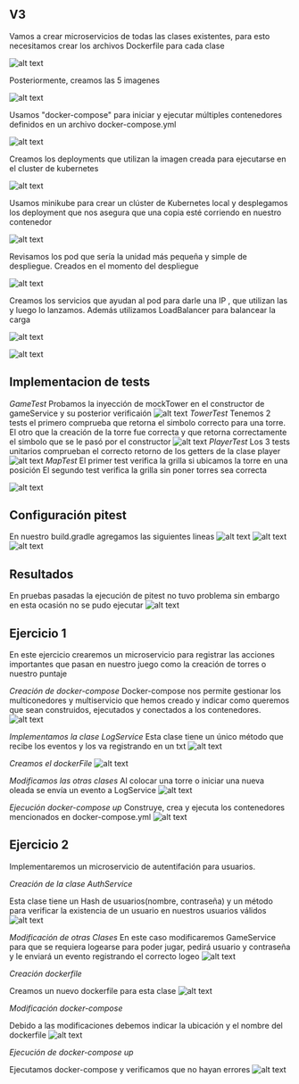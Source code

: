 ## V3
Vamos a crear microservicios de todas las clases existentes, para esto necesitamos crear los archivos Dockerfile para cada clase

![alt text](images/image-17.png)

Posteriormente, creamos las 5 imagenes 

![alt text](images/image.png)

Usamos "docker-compose" para iniciar y ejecutar múltiples contenedores definidos en un archivo docker-compose.yml

![alt text](images/image-1.png)

Creamos los deployments que utilizan la imagen creada para ejecutarse en el cluster de kubernetes

![alt text](images/image-19.png)

Usamos minikube para crear un clúster de Kubernetes local y desplegamos los deployment que nos asegura que una copia esté corriendo en nuestro contenedor

![alt text](images/image-2.png)



Revisamos los pod que sería la unidad más pequeña y simple de despliegue. Creados en el momento del despliegue

![alt text](images/image-3.png)

Creamos los servicios que ayudan al pod para darle una IP , que utilizan las   y luego lo lanzamos. Además utilizamos LoadBalancer para balancear la carga 

![alt text](images/image-18.png)

![alt text](images/image-4.png)
## Implementacion de tests
*GameTest*
Probamos la inyección de mockTower en el constructor de gameService y su posterior verificaión
![alt text](images/image-21.png)
*TowerTest*
Tenemos 2 tests el primero comprueba que retorna el simbolo correcto para una torre. El otro que la creación de la torre fue correcta y que retorna correctamente el simbolo que se le pasó por el constructor
![alt text](images/image-25.png)
*PlayerTest*
Los 3 tests unitarios comprueban el correcto retorno de los getters de la clase player
![alt text](images/image-26.png)
*MapTest*
El primer test verifica la grilla si ubicamos la torre en una posición
El segundo test verifica la grilla sin poner torres sea correcta

![alt text](images/image-27.png)
## Configuración pitest
En nuestro build.gradle agregamos las siguientes lineas
![alt text](images/image-22.png)
![alt text](images/image-23.png)
![alt text](images/image-24.png)

## Resultados
En pruebas pasadas la ejecución de pitest no tuvo problema sin embargo en esta ocasión no se pudo ejecutar
![alt text](images/image-28.png)

## Ejercicio 1

En este ejercicio crearemos un microservicio para registrar las acciones importantes que pasan en nuestro juego como la creación de torres o nuestro puntaje

*Creación de docker-compose*
Docker-compose nos permite gestionar los multiconedores y multiservicio que hemos creado y indicar como queremos que sean construidos, ejecutados y conectados a los contenedores.
![alt text](images/image-5.png)

*Implementamos la clase LogService*
Esta clase tiene un único método que recibe los eventos y los va registrando en un txt 
![alt text](images/image-29.png)

*Creamos el dockerFile*
![alt text](images/image-30.png)

*Modificamos las otras clases*
Al colocar una torre o iniciar una nueva oleada se envía un evento a LogService
![alt text](images/image-7.png)

*Ejecución docker-compose up*
Construye, crea y ejecuta los contenedores mencionados en docker-compose.yml
![alt text](images/image-10.png)


## Ejercicio 2
Implementaremos un microservicio de autentifación para usuarios.

*Creación de la clase AuthService*

Esta clase tiene un Hash de usuarios(nombre, contraseña) y un método para verificar la existencia de un usuario en nuestros usuarios válidos 
![alt text](images/image-11.png)

*Modificación de otras Clases*
En este caso modificaremos GameService para que se requiera logearse para poder jugar, pedirá usuario y contraseña y le enviará un evento registrando el correcto logeo
![alt text](images/image-12.png)

*Creación dockerfile*

Creamos un nuevo dockerfile para esta clase
![alt text](images/image-14.png)

*Modificación docker-compose*

Debido a las modificaciones debemos indicar la ubicación y el nombre del dockerfile
![alt text](images/image-15.png)

*Ejecución de docker-compose up*

Ejecutamos docker-compose y verificamos que no hayan errores
![alt text](images/image-16.png)